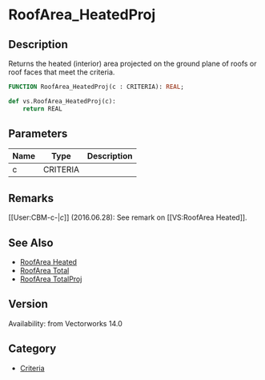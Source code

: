 # RoofArea_HeatedProj

## Description
Returns the heated (interior) area projected on the ground plane of roofs or roof faces that meet the criteria.

```pascal
FUNCTION RoofArea_HeatedProj(c : CRITERIA): REAL;
```

```python
def vs.RoofArea_HeatedProj(c):
    return REAL
```

## Parameters
|Name|Type|Description|
|---|---|---|
|c|CRITERIA|   |

## Remarks
[[User:CBM-c-|_c_]] (2016.06.28): See remark on [[VS:RoofArea Heated]].

## See Also
* [RoofArea Heated](RoofArea%20Heated.md)
* [RoofArea Total](RoofArea%20Total.md)
* [RoofArea TotalProj](RoofArea%20TotalProj.md)

## Version
Availability: from Vectorworks 14.0

## Category
* [Criteria](../Categories/Criteria.md)
